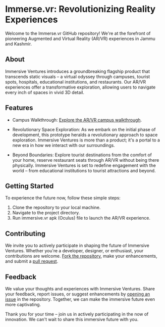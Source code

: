 # Immerse.vr: Revolutionizing Reality Experiences

Welcome to the Immerse.vr GitHub repository! We're at the forefront of pioneering Augmented and Virtual Reality (AR/VR) experiences in Jammu and Kashmir.

## About

Immersive Ventures introduces a groundbreaking flagship product that transcends static visuals – a virtual odyssey through campuses, tourist spots, hospitals, educational institutions, and restaurants. Our AR/VR experiences offer a transformative exploration, allowing users to navigate every inch of spaces in vivid 3D detail.

## Features

- Campus Walkthrough: [Explore the AR/VR campus walkthrough](#getting-started).

- Revolutionary Space Exploration: As we embark on the initial phase of development, this prototype heralds a revolutionary approach to space exploration. Immersive Ventures is more than a product; it's a portal to a new era in how we interact with our surroundings.

- Beyond Boundaries: Explore tourist destinations from the comfort of your home, reserve restaurant seats through AR/VR without being there physically. Immersive Ventures is set to redefine engagement with the world – from educational institutions to tourist attractions and beyond.

## Getting Started

To experience the future now, follow these simple steps:

1. Clone the repository to your local machine.
2. Navigate to the project directory.
3. Run   immersive.vr apk (Oculus) file to launch the AR/VR experience.

## Contributing

We invite you to actively participate in shaping the future of Immersive Ventures. Whether you're a developer, designer, or enthusiast, your contributions are welcome. [Fork the repository](https://github.com/KRISHBHADWAL/Immerse.vr/fork), make your enhancements, and submit a [pull request](https://github.com/KRISHBHADWAL/Immerse.vr/pulls).

## Feedback

We value your thoughts and experiences with Immersive Ventures. Share your feedback, report issues, or suggest enhancements by [opening an issue](https://github.com/KRISHBHADWAL/Immerse.vr/issues) in the repository. Together, we can make the immersive future even more captivating.


Thank you for your time – join us in actively participating in the now of innovation. We can't wait to share this immersive future with you.
